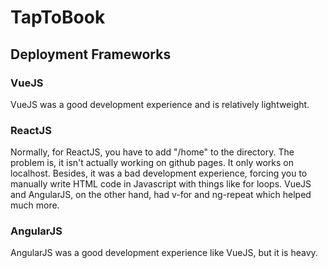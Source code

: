 # TapToBook
## Deployment Frameworks

### VueJS
VueJS was a good development experience and is relatively lightweight.
### ReactJS
Normally, for ReactJS, you have to add "/home" to the directory. The problem is, it isn't actually working on github pages. It only works on localhost. Besides, it was a bad development experience, forcing you to manually write HTML code in Javascript with things like for loops. VueJS and AngularJS, on the other hand, had v-for and ng-repeat which helped much more.
### AngularJS
AngularJS was a good development experience like VueJS, but it is heavy.
